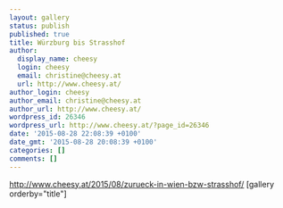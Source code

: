 ```yaml
---
layout: gallery
status: publish
published: true
title: Würzburg bis Strasshof
author:
  display_name: cheesy
  login: cheesy
  email: christine@cheesy.at
  url: http://www.cheesy.at/
author_login: cheesy
author_email: christine@cheesy.at
author_url: http://www.cheesy.at/
wordpress_id: 26346
wordpress_url: http://www.cheesy.at/?page_id=26346
date: '2015-08-28 22:08:39 +0100'
date_gmt: '2015-08-28 20:08:39 +0100'
categories: []
comments: []
---
```

http://www.cheesy.at/2015/08/zurueck-in-wien-bzw-strasshof/
[gallery orderby="title"]

